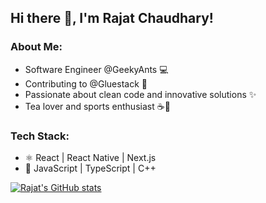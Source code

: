 ## Hi there 👋, I'm Rajat Chaudhary!

### About Me:

- Software Engineer @GeekyAnts 💻
- Contributing to @Gluestack 🔧
- Passionate about clean code and innovative solutions ✨
- Tea lover and sports enthusiast ☕️🏅

### Tech Stack:

- ⚛️ React | React Native | Next.js
- 🚀 JavaScript | TypeScript | C++

[![Rajat's GitHub stats](https://github-readme-stats.vercel.app/api?username=rajat693&theme=dark&show_icons=true)](https://github.com/rajat693/github-readme-stats)


<!--
**rajat693/rajat693** is a ✨ _special_ ✨ repository because its `README.md` (this file) appears on your GitHub profile.

Here are some ideas to get you started:

- 🔭 I’m currently working on ...
- 🌱 I’m currently learning ...
- 👯 I’m looking to collaborate on ...
- 🤔 I’m looking for help with ...
- 💬 Ask me about ...
- 📫 How to reach me: ...
- 😄 Pronouns: ...
- ⚡ Fun fact: ...
-->
